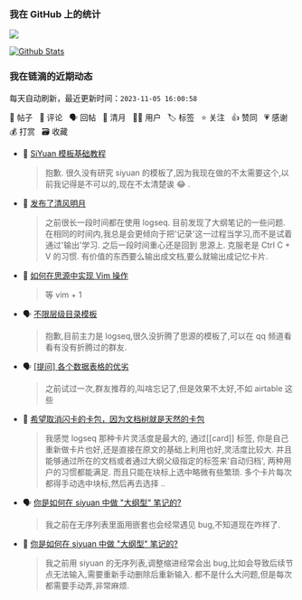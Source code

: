 ### 我在 GitHub 上的统计

<a title="Hits" target="_blank" href="https://github.com/Crowds21/Crowds21"><img src="https://hits.b3log.org/crowds21/crowds21.svg"></a>

[![Github Stats](https://github-readme-stats.vercel.app/api?username=crowds21&theme=tokyonight&show_icons=true)](https://github.com/crowds21)

<!--events start -->

### 我在链滴的近期动态

每天自动刷新，最近更新时间：`2023-11-05 16:00:58`

📝 帖子 &nbsp; 💬 评论 &nbsp; 🗣 回帖 &nbsp; 🌙 清月 &nbsp; 👨‍💻 用户 &nbsp; 🏷️ 标签 &nbsp; ⭐️ 关注 &nbsp; 👍 赞同 &nbsp; 💗 感谢 &nbsp; 💰 打赏 &nbsp; 🗃 收藏

* 💬 [SiYuan 模板基础教程](https://ld246.com/article/1627298479208/comment/1686155638456#comments)

  > 抱歉. 很久没有研究 siyuan 的模板了,因为我现在做的不太需要这个,以前我记得是不可以的,现在不太清楚诶 😂 .
* 🌙 [发布了清风明月](https://ld246.com/member/crowds21/breezemoons/1679802306252)

  > 之前很长一段时间都在使用 logseq. 目前发现了大纲笔记的一些问题. 在相同的时间内,我总是会更倾向于把'记录'这一过程当学习,而不是试着通过'输出'学习. 之后一段时间重心还是回到 思源上. 克服老是 Ctrl C + V 的习惯. 有价值的东西要么输出成文档,要么就输出成记忆卡片.
* 💬 [如何在思源中实现 Vim 操作](https://ld246.com/article/1673357325312/comment/1673561897085#comments)

  > 等 vim + 1
* 🗣 [不限层级目录模板](https://ld246.com/article/1632302122435/comment/1671207563979#comments)

  > 抱歉,目前主力是 logseq,很久没折腾了思源的模板了,可以在 qq 频道看看有没有折腾过的群友.
* 🗣 [[提问] 各个数据表格的优劣](https://ld246.com/article/1638179178806/comment/1666143831700#comments)

  > 之前试过一次,群友推荐的,叫啥忘记了,但是效果不太好,不如 airtable 这些
* 💬 [希望取消闪卡的卡包，因为文档树就是天然的卡包](https://ld246.com/article/1673512327205/comment/1673561425168#comments)

  > 我感觉 logseq 那种卡片灵活度是最大的, 通过[[card]] 标签, 你是自己重新做卡片也好,还是直接在原文的基础上利用也好,灵活度比较大. 并且能够通过所在的文档或者通过大纲父级指定的标签来'自动归档', 两种用户的习惯都能满足. 而且只能在块标上选中略微有些繁琐. 多个卡片每次都得手动选中块标,然后再去选择 ..
* 🗣 [你是如何在 siyuan 中做 "大纲型" 笔记的?](https://ld246.com/article/1663579250394/comment/1663588839142#comments)

  > 我之前在无序列表里面用嵌套也会经常遇见 bug,不知道现在咋样了.
* 💬 [你是如何在 siyuan 中做 "大纲型" 笔记的?](https://ld246.com/article/1663579250394/comment/1663662465634#comments)

  > 我之前用 siyuan 的无序列表,调整缩进经常会出 bug,比如会导致后续节点无法输入,需要重新手动删除后重新输入. 都不是什么大问题,但是每次都需要手动弄,非常麻烦.


<!--events end -->

